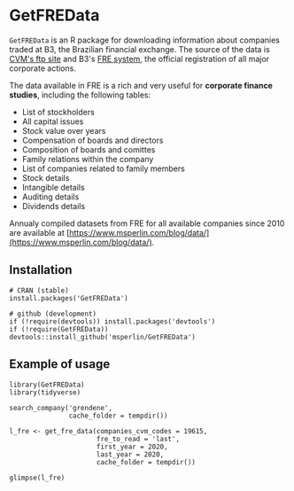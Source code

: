 
# GetFREData

`GetFREData` is an R package for downloading information about companies traded at B3, the Brazilian financial exchange. The source of the data is [CVM's ftp site](http://dados.cvm.gov.br/dados/CIA_ABERTA/DOC/FRE/) and B3's [FRE system](https://www.b3.com.br/pt_br/produtos-e-servicos/negociacao/renda-variavel/acoes/consultas/informacoes-por-periodo/), the official registration of all major corporate actions. 

The data available in FRE is a rich and very useful for **corporate finance studies**, including the following tables:

- List of stockholders
- All capital issues 
- Stock value over years
- Compensation of boards and directors
- Composition of boards and comittes
- Family relations within the company
- List of companies related to family members
- Stock details
- Intangible details
- Auditing details
- Dividends details

Annualy compiled datasets from FRE for all available companies since 2010 are available at [https://www.msperlin.com/blog/data/](https://www.msperlin.com/blog/data/).

## Installation

```
# CRAN (stable)
install.packages('GetFREData')

# github (development)
if (!require(devtools)) install.packages('devtools')
if (!require(GetFREData)) devtools::install_github('msperlin/GetFREData') 
```

## Example of usage

```
library(GetFREData)
library(tidyverse)

search_company('grendene', 
               cache_folder = tempdir())

l_fre <- get_fre_data(companies_cvm_codes = 19615,
                      fre_to_read = 'last',
                      first_year = 2020,
                      last_year = 2020, 
                      cache_folder = tempdir())
                      
glimpse(l_fre)
```
